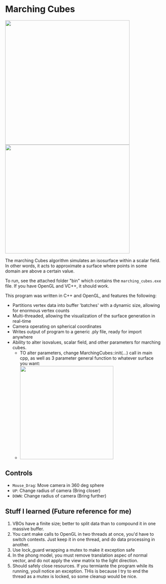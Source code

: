 # Marching Cubes

<span>
  <image src="res/demo1.png" width="400px">
  <image src="res/demo2.png" width="400px" height="350px">
</span>

The marching Cubes algorithm simulates an isosurface within a scalar field. In other words, it acts to approximate a surface where points in some 
domain are above a certain value.
    
To run, see the attached folder "bin" which contains the <code>marching_cubes.exe</code> file. If you have OpenGL and VC++, it should work.

This program was written in C++ and OpenGL, and features the following:
 * Partitions vertex data into buffer 'batches' with a dynamic size, allowing for enormous vertex counts
 * Multi-threaded, allowing the visualization of the surface generation in real-time
 * Camera operating on spherical coordinates
 * Writes output of program to a generic .ply file, ready for import anywhere
 * Ability to alter isovalues, scalar field, and other parameters for marching cubes.
   * TO alter parameters, change MarchingCubes::init(...) call in main cpp, as well as 3 parameter general function to whatever surface you want:
   * <image src="res/info.png" width = "300px">
 
 ## Controls
 * <code>Mouse_Drag</code>: Move camera in 360 deg sphere
 * <code>UP</code>: Change radius of camera (Bring closer)
 * <code>DOWN</code>: Change radius of camera (Bring further)
 
 ## Stuff I learned (Future reference for me)
  1) VBOs have a finite size; better to split data than to compound it in one massive buffer.
  2) You cant make calls to OpenGL in two threads at once, you'd have to switch contexts. Just keep it in one thread, and do data processing in another.
  3) Use lock_guard wrapping a mutex to make it exception safe
  4) In the phong model, you must remove translation aspec of normal vector, and do not apply the view matrix to the light direction. 
  5) Should safely close resources. If you termiante the program while its running, youll notice an exception. THis is because I try to end the thread as a mutex is locked, so some cleanup would be nice.
